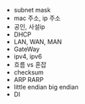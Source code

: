 - subnet mask
- mac 주소, ip 주소
- 공인, 사설ip
- DHCP
- LAN, WAN, MAN
- GateWay
- ipv4, ipv6
- 흐름 vs 혼잡
- checksum
- ARP RARP
- little endian big endian
- DI
